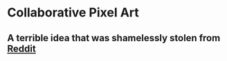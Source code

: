 # Collaborative Pixel Art
## A terrible idea that was shamelessly stolen from [Reddit](https://www.reddit.com/r/place/)

